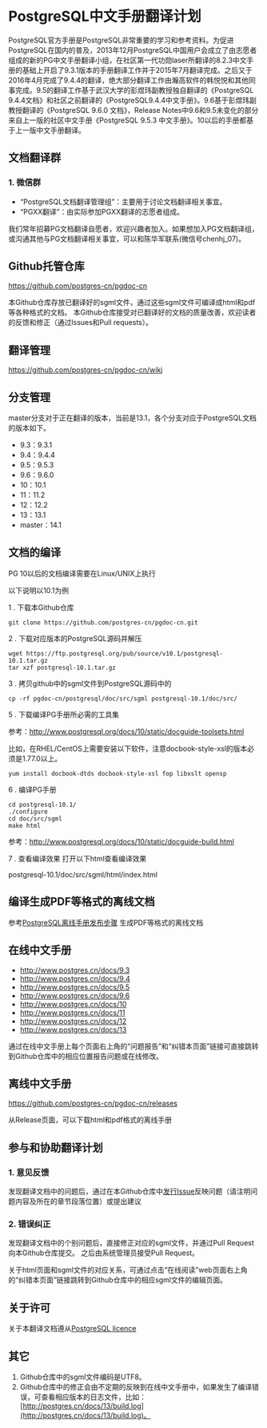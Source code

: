 # PostgreSQL中文手册翻译计划   
PostgreSQL官方手册是PostgreSQL非常重要的学习和参考资料。为促进PostgreSQL在国内的普及，2013年12月PostgreSQL中国用户会成立了由志愿者组成的新的PG中文手册翻译小组，在社区第一代功勋laser所翻译的8.2.3中文手册的基础上开启了9.3.1版本的手册翻译工作并于2015年7月翻译完成。之后又于2016年4月完成了9.4.4的翻译，绝大部分翻译工作由瀚高软件的韩悦悦和其他同事完成。9.5的翻译工作基于武汉大学的彭煜玮副教授独自翻译的《PostgreSQL 9.4.4文档》和社区之前翻译的《PostgreSQL9.4.4中文手册》。9.6基于彭煜玮副教授翻译的《PostgreSQL 9.6.0 文档》，Release Notes中9.6和9.5未变化的部分来自上一版的社区中文手册《PostgreSQL 9.5.3 中文手册》。10以后的手册都基于上一版中文手册翻译。

## 文档翻译群
### 1. 微信群
- “PostgreSQL文档翻译管理组”：主要用于讨论文档翻译相关事宜。
- “PGXX翻译”：由实际参加PGXX翻译的志愿者组成。

我们常年招募PG文档翻译自愿者，欢迎兴趣者加入。如果想加入PG文档翻译组，或沟通其他与PG文档翻译相关事宜，可以和陈华军联系(微信号chenhj_07)。

## Github托管仓库
https://github.com/postgres-cn/pgdoc-cn

本Github仓库存放已翻译好的sgml文件，通过这些sgml文件可编译成html和pdf等各种格式的文档。
本Github仓库接受对已翻译好的文档的质量改善，欢迎读者的反馈和修正（通过Issues和Pull requests）。

## 翻译管理
https://github.com/postgres-cn/pgdoc-cn/wiki

## 分支管理
master分支对于正在翻译的版本，当前是13.1，各个分支对应于PostgreSQL文档的版本如下。

- 9.3：9.3.1
- 9.4：9.4.4
- 9.5：9.5.3
- 9.6：9.6.0
- 10：10.1
- 11：11.2
- 12：12.2
- 13：13.1
- master：14.1

## 文档的编译

PG 10以后的文档编译需要在Linux/UNIX上执行

以下说明以10.1为例

  1 . 下载本Github仓库
```shell
git clone https://github.com/postgres-cn/pgdoc-cn.git
```

  2 . 下载对应版本的PostgreSQL源码并解压
```shell
wget https://ftp.postgresql.org/pub/source/v10.1/postgresql-10.1.tar.gz
tar xzf postgresql-10.1.tar.gz
```

  3 . 拷贝github中的sgml文件到PostgreSQL源码中的
```shell
cp -rf pgdoc-cn/postgresql/doc/src/sgml postgresql-10.1/doc/src/
```

  5 . 下载编译PG手册所必需的工具集

参考：http://www.postgresql.org/docs/10/static/docguide-toolsets.html

比如，在RHEL/CentOS上需要安装以下软件，注意docbook-style-xsl的版本必须是1.77.0以上。

	yum install docbook-dtds docbook-style-xsl fop libxslt opensp


  6 .  编译PG手册
```shell
cd postgresql-10.1/
./configure
cd doc/src/sgml
make html
```
参考：http://www.postgresql.org/docs/10/static/docguide-build.html

  7 . 查看编译效果
打开以下html查看编译效果

postgresql-10.1/doc/src/sgml/html/index.html

## 编译生成PDF等格式的离线文档

参考[PostgreSQL离线手册发布步骤](https://github.com/postgres-cn/pgdoc-cn/wiki/PostgreSQL离线手册发布步骤) 生成PDF等格式的离线文档




## 在线中文手册
- http://www.postgres.cn/docs/9.3  
- http://www.postgres.cn/docs/9.4  
- http://www.postgres.cn/docs/9.5  
- http://www.postgres.cn/docs/9.6  
- http://www.postgres.cn/docs/10 
- http://www.postgres.cn/docs/11 
- http://www.postgres.cn/docs/12
- http://www.postgres.cn/docs/13 

通过在线中文手册上每个页面右上角的“问题报告”和“纠错本页面”链接可直接跳转到Github仓库中的相应位置报告问题或在线修改。


## 离线中文手册
https://github.com/postgres-cn/pgdoc-cn/releases

从Release页面，可以下载html和pdf格式的离线手册


## 参与和协助翻译计划
### 1. 意见反馈
发现翻译文档中的问题后，通过在本Github仓库中[发行Issue](https://github.com/postgres-cn/pgdoc-cn/issues/new)反映问题（请注明问题内容及所在的章节段落位置）或提出建议


### 2. 错误纠正
发现翻译文档中的个别问题后，直接修正对应的sgml文件，并通过Pull Request向本Github仓库提交。
之后由系统管理员接受Pull Request。

关于html页面和sgml文件的对应关系，可通过点击“在线阅读”web页面右上角的“纠错本页面”链接跳转到Github仓库中的相应sgml文件的编辑页面。


## 关于许可
关于本翻译文档遵从[PostgreSQL licence](https://www.postgresql.org/about/licence/)


## 其它
1. Github仓库中的sgml文件编码是UTF8。
2. Github仓库中的修正会由不定期的反映到在线中文手册中，如果发生了编译错误，可查看相应版本的日志文件，比如：[http://postgres.cn/docs/13/build.log](http://postgres.cn/docs/13/build.log)。



